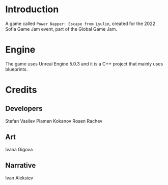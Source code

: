 # Introduction
A game called `Power Napper: Escape from Lyulin`, created for the 2022 Sofia Game Jam event, part of the Global Game Jam.

# Engine
The game uses Unreal Engine 5.0.3 and it is a C++ project that mainly uses blueprints.

# Credits
## Developers
Stefan Vasilev
Plamen Kokanov
Rosen Rachev

## Art
Ivana Gigova
## Narrative
Ivan Aleksiev
